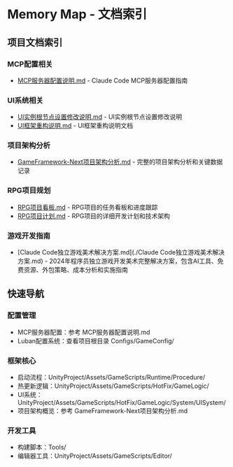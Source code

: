# Memory Map - 文档索引

## 项目文档索引

### MCP配置相关
- [MCP服务器配置说明.md](./MCP服务器配置说明.md) - Claude Code MCP服务器配置指南

### UI系统相关  
- [UI实例根节点设置修改说明.md](./UI实例根节点设置修改说明.md) - UI实例根节点设置修改说明
- [UI框架重构说明.md](./UI框架重构说明.md) - UI框架重构说明文档

### 项目架构分析
- [GameFramework-Next项目架构分析.md](./GameFramework-Next项目架构分析.md) - 完整的项目架构分析和关键数据记录

### RPG项目规划
- [RPG项目看板.md](./RPG项目看板.md) - RPG项目的任务看板和进度跟踪
- [RPG项目计划.md](./RPG项目计划.md) - RPG项目的详细开发计划和技术架构

### 游戏开发指南
- [Claude Code独立游戏美术解决方案.md](./Claude Code独立游戏美术解决方案.md) - 2024年程序员独立游戏开发美术完整解决方案，包含AI工具、免费资源、外包策略、成本分析和实施指南

## 快速导航

### 配置管理
- MCP服务器配置：参考 MCP服务器配置说明.md
- Luban配置系统：查看项目根目录 Configs/GameConfig/

### 框架核心
- 启动流程：UnityProject/Assets/GameScripts/Runtime/Procedure/
- 热更新逻辑：UnityProject/Assets/GameScripts/HotFix/GameLogic/
- UI系统：UnityProject/Assets/GameScripts/HotFix/GameLogic/System/UISystem/
- 项目架构概览：参考 GameFramework-Next项目架构分析.md

### 开发工具
- 构建脚本：Tools/
- 编辑器工具：UnityProject/Assets/GameScripts/Editor/